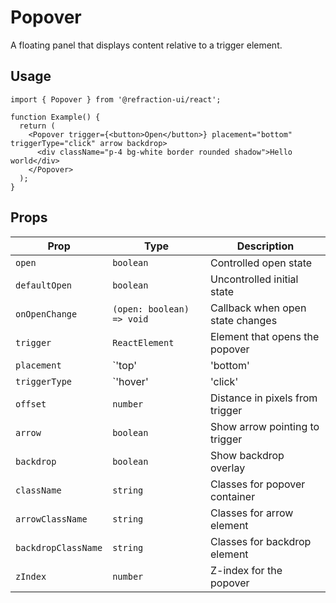 # Popover

A floating panel that displays content relative to a trigger element.

## Usage

```tsx
import { Popover } from '@refraction-ui/react';

function Example() {
  return (
    <Popover trigger={<button>Open</button>} placement="bottom" triggerType="click" arrow backdrop>
      <div className="p-4 bg-white border rounded shadow">Hello world</div>
    </Popover>
  );
}
```

## Props

| Prop | Type | Description |
| --- | --- | --- |
| `open` | `boolean` | Controlled open state |
| `defaultOpen` | `boolean` | Uncontrolled initial state |
| `onOpenChange` | `(open: boolean) => void` | Callback when open state changes |
| `trigger` | `ReactElement` | Element that opens the popover |
| `placement` | `'top' | 'bottom' | 'left' | 'right'` | Position relative to trigger |
| `triggerType` | `'hover' | 'click' | 'focus'` | Interaction to open |
| `offset` | `number` | Distance in pixels from trigger |
| `arrow` | `boolean` | Show arrow pointing to trigger |
| `backdrop` | `boolean` | Show backdrop overlay |
| `className` | `string` | Classes for popover container |
| `arrowClassName` | `string` | Classes for arrow element |
| `backdropClassName` | `string` | Classes for backdrop element |
| `zIndex` | `number` | Z-index for the popover |

